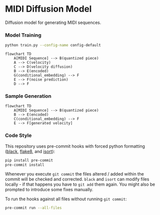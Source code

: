 # MIDI Diffusion Model

Diffusion model for generating MIDI sequences.

### Model Training

```sh
python train.py --config-name config-default
```

```mermaid
flowchart TD
    A[MIDI Sequence] --> B(quantized piece)
    A --> C(velocity)
    C --> D(velocity diffusion)
    B --> E(encoded)
    G(conditional_embedding) --> F
    E --> F(noise prediction)
    D --> F 
```

### Sample Generation

```mermaid
flowchart TD
    A[MIDI Sequence] --> B(quantized piece)
    B --> E(encoded)
    C(conditional_embedding) --> F
    E --> F[generated velocity]
```

### Code Style

This repository uses pre-commit hooks with forced python formatting ([black](https://github.com/psf/black),
[flake8](https://flake8.pycqa.org/en/latest/), and [isort](https://pycqa.github.io/isort/)):

```sh
pip install pre-commit
pre-commit install
```

Whenever you execute `git commit` the files altered / added within the commit will be checked and corrected.
`black` and `isort` can modify files locally - if that happens you have to `git add` them again.
You might also be prompted to introduce some fixes manually.

To run the hooks against all files without running `git commit`:

```sh
pre-commit run --all-files
```
